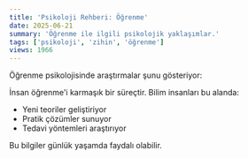 ```yaml
---
title: 'Psikoloji Rehberi: Öğrenme'
date: 2025-06-21
summary: 'Öğrenme ile ilgili psikolojik yaklaşımlar.'
tags: ['psikoloji', 'zihin', 'öğrenme']
views: 1966
---
```


Öğrenme psikolojisinde araştırmalar şunu gösteriyor:

İnsan öğrenme'i karmaşık bir süreçtir. Bilim insanları bu alanda:
- Yeni teoriler geliştiriyor
- Pratik çözümler sunuyor
- Tedavi yöntemleri araştırıyor

Bu bilgiler günlük yaşamda faydalı olabilir.